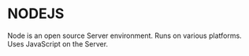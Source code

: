 # NODEJS
Node is an open source Server environment. Runs on various platforms. Uses JavaScript on the Server.
